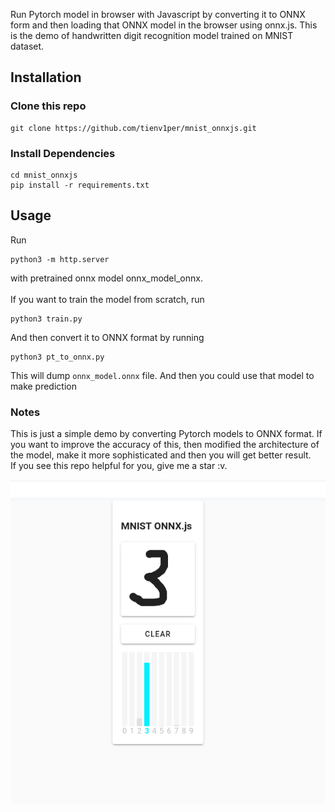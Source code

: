 Run Pytorch model in browser with Javascript by converting it to ONNX form and then loading that ONNX model in the browser using onnx.js. This is the demo of handwritten digit recognition model trained on MNIST dataset.</br>

## Installation
### Clone this repo
```console
git clone https://github.com/tienv1per/mnist_onnxjs.git
```

### Install Dependencies
```console
cd mnist_onnxjs
pip install -r requirements.txt
```

## Usage
Run 
```console
python3 -m http.server
```
with pretrained onnx model onnx_model_onnx.</br></br>
If you want to train the model from scratch, run
```console
python3 train.py
```
And then convert it to ONNX format by running
```console
python3 pt_to_onnx.py
```
This will dump `onnx_model.onnx` file. And then you could use that model to make prediction 

### Notes
This is just a simple demo by converting Pytorch models to ONNX format. If you want to improve the accuracy of this, then modified the architecture of the model, make it more sophisticated and then you will get better result.</br>
If you see this repo helpful for you, give me a star :v.

![Simple demo](demo.png)
